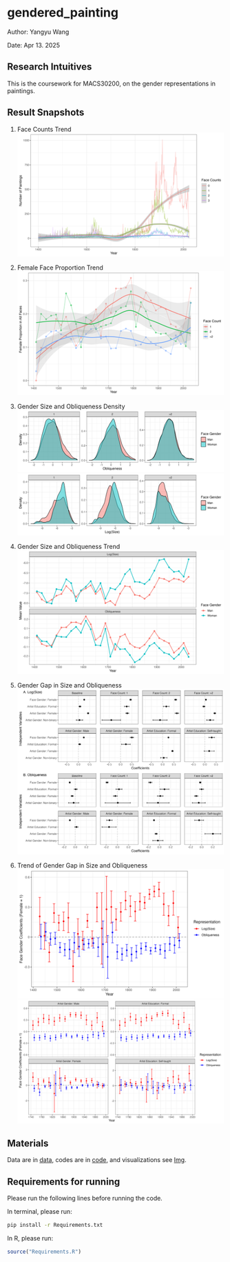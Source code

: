# gendered_painting

Author: Yangyu Wang

Date: Apr 13. 2025

## Research Intuitives

This is the coursework for MACS30200, on the gender representations in paintings.


## Result Snapshots

1. Face Counts Trend
![img1](Img/1_FaceCountTrend.png)

2. Female Face Proportion Trend
![img2](Img/2_FemalePropTrend.png)

3. Gender Size and Obliqueness Density
![img3.1](Img/3_2_GenderPosFacDens.png)
![img3.2](Img/3_3_GenderSizeDens.png)

4. Gender Size and Obliqueness Trend
![img3.3](Img/3_4_GenderPosSizeTrend.png)

5. Gender Gap in Size and Obliqueness 
![img5.1](Img/5_1_CoefPlot.png)

6. Trend of Gender Gap in Size and Obliqueness 
![img6](Img/6_GenderCoefTrend.png)
![img7](Img/7_GenderCoefSubTrend.png)

## Materials

Data are in [data](data), codes are in [code](code), and visualizations see [Img](Img).

## Requirements for running

Please run the following lines before running the code.

In terminal, please run:
```bash
pip install -r Requirements.txt
```

In R, please run:
```r
source("Requirements.R")
```


